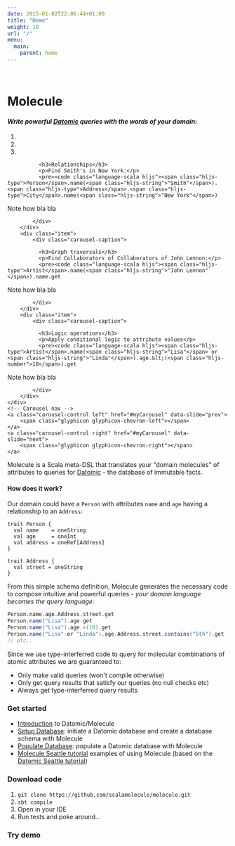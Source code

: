 ```yaml
---
date: 2015-01-02T22:06:44+01:00
title: "Home"
weight: 10
url: "/"
menu:
  main:
    parent: home
---
```

<br>


# Molecule

#### **_Write powerful [Datomic] queries with the words of your domain:_**

<div id="myCarousel" class="carousel slide" data-interval="0" data-ride="carousel">
	<!-- Carousel indicators -->
    <ol class="carousel-indicators">
        <li data-target="#myCarousel" data-slide-to="0" class="active"></li>
        <li data-target="#myCarousel" data-slide-to="1"></li>
        <li data-target="#myCarousel" data-slide-to="2"></li>
    </ol>   
   <!-- Carousel items -->
    <div class="carousel-inner">
        <div class="active item">
            <div class="carousel-caption">                      
            
              <h3>Relationships</h3>
              <p>Find Smith's in New York:</p>
              <pre><code class="language-scala hljs"><span class="hljs-type">Person</span>.name(<span class="hljs-string">"Smith"</span>).<span class="hljs-type">Address</span>.<span class="hljs-type">City</span>.name(<span class="hljs-string">"New York"</span>)
</code></pre>
Note how bla bla
              
            </div>
        </div>
        <div class="item">
            <div class="carousel-caption">                   
            
              <h3>Graph traversals</h3>
              <p>Find Collaborators of Collaborators of John Lennon:</p>
              <pre><code class="language-scala hljs"><span class="hljs-type">Artist</span>.name(<span class="hljs-string">"John Lennon"</span>).name.get
</code></pre>
Note how bla bla
              
            </div>
        </div>
        <div class="item">
            <div class="carousel-caption">                   
            
              <h3>Logic operations</h3>
              <p>Apply conditional logic to attribute values</p>
              <pre><code class="language-scala hljs"><span class="hljs-type">Artist</span>.name(<span class="hljs-string">"Lisa"</span> or <span class="hljs-string">"Linda"</span>).age.&lt;(<span class="hljs-number">18</span>).get
</code></pre>
Note how bla bla
              
            </div>
        </div>
    </div>
    <!-- Carousel nav -->
    <a class="carousel-control left" href="#myCarousel" data-slide="prev">
        <span class="glyphicon glyphicon-chevron-left"></span>
    </a>
    <a class="carousel-control right" href="#myCarousel" data-slide="next">
        <span class="glyphicon glyphicon-chevron-right"></span>
    </a>
</div>

Molecule is a Scala meta-DSL that translates your "domain molecules" of attributes to queries for [Datomic](http://www.datomic.com) - the database of immutable facts. 

#### How does it work?

Our domain could have a `Person` with attributes `name` and `age` having a relationship to an `Address`:

```
trait Person {
  val name    = oneString
  val age     = oneInt
  val address = oneRef[Address]
} 

trait Address {
  val street = oneString
}
```
From this simple schema definition, Molecule generates the necessary code to compose intuitive and powerful queries - _your domain language becomes the query language:_

```scala
Person.name.age.Address.street.get
Person.name("Lisa").age.get
Person.name("Lisa").age.<(18).get
Person.name("Lisa" or "Linda").age.Address.street.contains("5th").get
// etc..        
```

Since we use type-interferred code to query for molecular combinations of atomic attributes we are guaranteed to:

- Only make valid queries (won't compile otherwise)
- Only get query results that satisfy our queries (no null checks etc)
- Always get type-interferred query results

   
### Get started

- [Introduction](/home/introduction) to Datomic/Molecule
- [Setup Database](/manual/database-setup): initiate a Datomic database and create a database schema with Molecule
- [Populate Database](/manual/populate-database): populate a Datomic database with Molecule
- [Molecule Seattle tutorial](/tutorials/seattle) examples of using Molecule (based on the 
[Datomic Seattle tutorial](http://docs.datomic.com/tutorial.html))

### Download code

1. `git clone https://github.com/scalamolecule/molecule.git`
2. `sbt compile`
3. Open in your IDE
4. Run tests and poke around...

### Try demo


[datomic]: http://www.datomic.com
[seattle]: http://docs.datomic.com/tutorial.html
[moleculegroup]: https://groups.google.com/forum/#!forum/molecule-dsl
[pullrequests]: https://github.com/scalamolecule/pulls
[issues]: https://github.com/scalamolecule/issues
[moleculesbt]: https://github.com/scalamolecule/blob/master/project/build.scala

[intro]: https://github.com/scalamolecule/wiki/Quick-introduction-to-Datomic-and-Molecule
[setup]: https://github.com/scalamolecule/wiki/Setup-a-Datomic-database
[scheme]: https://github.com/scalamolecule/wiki/Setup-a-Datomic-database#defining-a-schema
[deffile]: https://github.com/scalamolecule/blob/master/examples/src/main/scala/examples/seattle/schema/SeattleDefinition.scala
[populate]: https://github.com/scalamolecule/wiki/Populate-the-database
[tutorial]: https://github.com/scalamolecule/wiki/Molecule-Seattle-tutorial
[tutorialcode]: https://github.com/scalamolecule/blob/master/examples/src/test/scala/examples/seattle/SeattleTests.scala
[tutorialqueries]: https://github.com/scalamolecule/blob/master/examples/src/test/scala/examples/seattle/SeattleQueryTests.scala
[tutorialtransformations]: https://github.com/scalamolecule/blob/master/examples/src/test/scala/examples/seattle/SeattleTransformationTests.scala
